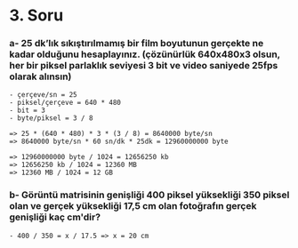# 3. Soru

### a- 25 dk’lık sıkıştırılmamış bir film boyutunun gerçekte ne kadar olduğunu hesaplayınız. (çözünürlük 640x480x3 olsun, her bir piksel parlaklık seviyesi 3 bit ve video saniyede 25fps olarak alınsın)

    - çerçeve/sn = 25
    - piksel/çerçeve = 640 * 480
    - bit = 3
    - byte/piksel = 3 / 8

    => 25 * (640 * 480) * 3 * (3 / 8) = 8640000 byte/sn
    => 8640000 byte/sn * 60 sn/dk * 25dk = 12960000000 byte

    => 12960000000 byte / 1024 = 12656250 kb
    => 12656250 kb / 1024 = 12360 MB
    => 12360 MB / 1024 = 12 GB

### b- Görüntü matrisinin genişliği 400 piksel yüksekliği 350 piksel olan ve gerçek yüksekliği 17,5 cm olan fotoğrafın gerçek genişliği kaç cm'dir?

    - 400 / 350 = x / 17.5 => x = 20 cm
